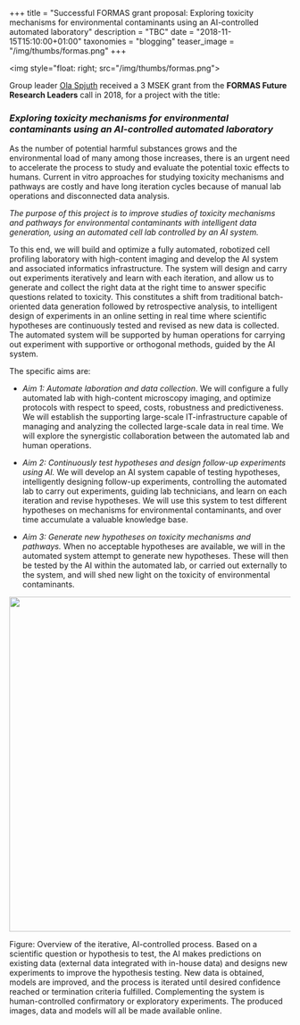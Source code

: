 +++
title = "Successful FORMAS grant proposal: Exploring toxicity mechanisms for environmental contaminants using an AI-controlled automated laboratory"
description = "TBC"
date = "2018-11-15T15:10:00+01:00"
taxonomies = "blogging"
teaser_image = "/img/thumbs/formas.png"
+++

<img style="float: right; src="/img/thumbs/formas.png">

Group leader [Ola Spjuth](/people/olas) received a 3 MSEK grant from the **FORMAS Future Research Leaders** call in 2018, for a project with the title:

### _Exploring toxicity mechanisms for environmental contaminants using an AI-controlled automated laboratory_


As the number of potential harmful substances grows and the environmental load of many among those increases, there is an urgent need to accelerate the process to study and evaluate the potential toxic effects to humans. Current in vitro approaches for studying toxicity mechanisms and pathways are costly and have long iteration cycles because of manual lab operations and disconnected data analysis. 

_The purpose of this project is to improve studies of toxicity mechanisms and pathways for environmental contaminants with intelligent data generation, using an automated cell lab controlled by an AI system._

To this end, we will build and optimize a fully automated, robotized cell profiling laboratory with high-content imaging and develop the AI system and associated informatics infrastructure. 
The system will design and carry out experiments iteratively and learn with each iteration, and allow us to generate and collect the right data at the right time to answer specific questions related to toxicity. This constitutes a shift from traditional batch-oriented data generation followed by retrospective analysis, to intelligent design of experiments in an online setting in real time where scientific hypotheses are continuously tested and revised as new data is collected. The automated system will be supported by human operations for carrying out experiment with supportive or orthogonal methods, guided by the AI system.

The specific aims are:

- _Aim 1: Automate laboration and data collection_. We will configure a fully automated lab with high-content microscopy imaging, and optimize protocols with respect to speed, costs, robustness and predictiveness. We will establish the supporting large-scale IT-infrastructure capable of managing and analyzing the collected large-scale data in real time. We will explore the synergistic collaboration between the automated lab and human operations.

- _Aim 2: Continuously test hypotheses and design follow-up experiments using AI._ 
We will develop an AI system capable of testing hypotheses, intelligently designing follow-up experiments, controlling the automated lab to carry out experiments, guiding lab technicians, and learn on each iteration and revise hypotheses. We will use this system to test different hypotheses on mechanisms for environmental contaminants, and over time accumulate a valuable knowledge base.

- _Aim 3: Generate new hypotheses on toxicity mechanisms and pathways._ When no acceptable hypotheses are available, we will in the automated system attempt to generate new hypotheses. These will then be tested by the AI within the automated lab, or carried out externally to the system, and will shed new light on the toxicity of environmental contaminants.


<img style="display:block; margin-left: auto; margin-right: auto; width: 600px;" src="/img/grants/formas-workflow.png">

Figure: Overview of the iterative, AI-controlled process. Based on a scientific question or hypothesis to test, the AI makes predictions on existing data (external data integrated with in-house data) and designs new experiments to improve the hypothesis testing. New data is obtained, models are improved, and the process is iterated until desired confidence reached or termination criteria fulfilled. Complementing the system is human-controlled confirmatory or exploratory experiments. The produced images, data and models will all be made available online.
